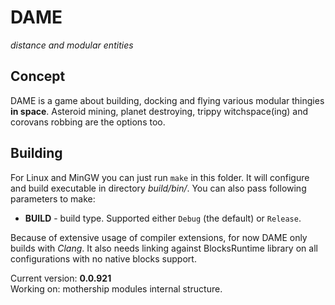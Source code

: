 # DAME
*distance and modular entities*

## Concept

DAME is a game about building, docking and flying various modular thingies
**in space**. Asteroid mining, planet destroying, trippy witchspace(ing) and
corovans robbing are the options too.

## Building

For Linux and MinGW you can just run `make` in this folder. It will configure
and build executable in directory *build/bin/*. You can also pass following
parameters to make:
+ **BUILD** - build type. Supported either `Debug` (the default) or `Release`.

Because of extensive usage of compiler extensions, for now DAME only builds
with *Clang*. It also needs linking against BlocksRuntime library on all
configurations with no native blocks support.

Current version: **0.0.921** <br />
Working on: mothership modules internal structure.

